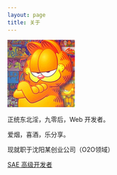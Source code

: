 ```yaml
---
layout: page
title: 关于
---
```


![coseylee](/public/apple-touch-icon-precomposed.png)

正统东北淫，九零后，Web 开发者。

爱烟，喜酒，乐分享。

现就职于沈阳某创业公司（O2O领域）

[SAE 高级开发者](/uploadfile/201407/sae_cert.jpg)